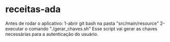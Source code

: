 # receitas-ada
Antes de rodar o aplicativo:
1-abrir git bash na pasta "src/main/resource"
2-executar o comando "./gerar_chaves.sh"
Esse script vai gerar as chaves necessárias para a autenticação do usuário.
